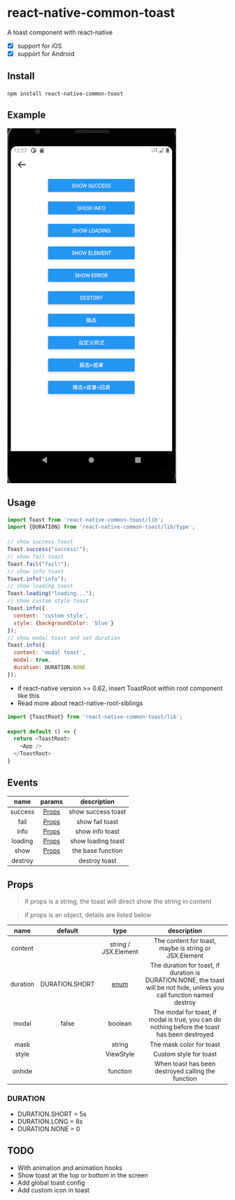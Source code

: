 # react-native-common-toast
A toast component with react-native

* [x] support for iOS
* [x] support for Android

## Install
<code>npm install react-native-common-toast</code>

## Example
![REACT-NATIVE-COMMON-TOAST REACT-NATIVE-COMMON-TOAST EXAMPLE](https://raw.githubusercontent.com/zyq666/react-native-common-toast/master/example/example.gif "REACT-NATIVE-COMMON-TOAST EXAMPLE")

## Usage
```javascript
import Toast from 'react-native-common-toast/lib';
import {DURATION} from 'react-native-common-toast/lib/type';

// show success toast
Toast.success("success!");
// show fail toast
Toast.fail("fail!");
// show info toast
Toast.info("info");
// show loading toast
Toast.loading("loading...");
// show custom style toast
Toast.info({
  content: 'custom style',
  style: {backgroundColor: 'blue'}
});
// show modal toast and set duration
Toast.info({
  content: 'modal toast',
  modal: true,
  duration: DURATION.NONE
});
```
+ if react-native version >= 0.62, insert ToastRoot within root component like this
+ Read more about react-native-root-siblings
``` javascript
import {ToastRoot} from 'react-native-common-toast/lib';

export default () => {
  return <ToastRoot>
    <App />
  </ToastRoot>
}
```

## Events
| name | params | description |
| :----:| :----: | :----: |
| success | <a href="#props">Props</a> | show success toast |
| fail | <a href="#props">Props</a> | show fail toast |
| info | <a href="#props">Props</a> | show info toast |
| loading | <a href="#props">Props</a> | show loading toast |
| show | <a href="#props">Props</a> | the base function | 
| destroy | | destroy toast |

## <a name="props">Props</a>

> if props is a string, the toast will direct show the string in content 

> if props is an object, details are listed below

| name | default | type | description |
| :-----:| :----: | :----: | :----: |
| content | | string / JSX.Element | The content for toast, maybe is string or JSX.Element |
| duration | DURATION.SHORT | <a href="#duration">enum</a> | The duration for toast, if duration is DURATION.NONE, the toast will be not hide, unless you call function named destroy |
| modal | false | boolean | The modal for toast, if modal is true, you can do nothing before the toast has been destroyed |
| mask | | string | The mask color for toast |
| style | | ViewStyle | Custom style for toast |
| onhide | | function | When toast has been destroyed calling the function |
  
### <a name="duration">DURATION</a>
+ DURATION.SHORT = 5s
+ DURATION.LONG = 8s
+ DURATION.NONE = 0

## TODO
+ With animation and animation hooks
+ Show toast at the top or bottom in the screen
+ Add global toast config
+ Add custom icon in toast


